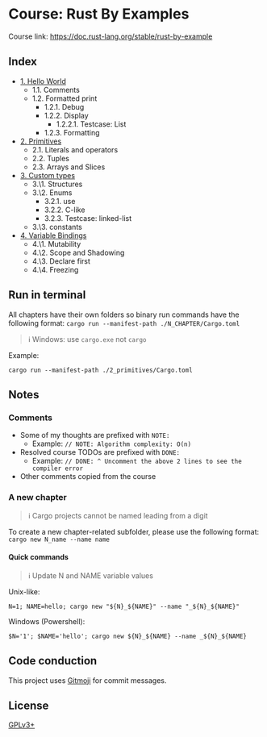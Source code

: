 # Course: Rust By Examples

Course link: https://doc.rust-lang.org/stable/rust-by-example

## Index

- [1. Hello World](1_hello/src/main.rs)
  - 1\.1. Comments
  - 1\.2. Formatted print
    - 1\.2.1. Debug
    - 1\.2.2. Display
      - 1\.2.2.1. Testcase: List
    - 1\.2.3. Formatting
- [2. Primitives](2_primitives/src/main.rs)
  - 2\.1. Literals and operators
  - 2\.2. Tuples
  - 2\.3. Arrays and Slices
- [3. Custom types](3_custom_types/src/main.rs)
  - 3.\1. Structures
  - 3.\2. Enums
    - 3\.2.1. use
    - 3\.2.2. C-like
    - 3\.2.3. Testcase: linked-list
  - 3.\3. constants
- [4. Variable Bindings](4_variable_bindings/src/main.rs)
  - 4.\1. Mutability
  - 4.\2. Scope and Shadowing
  - 4.\3. Declare first
  - 4.\4. Freezing

## Run in terminal

All chapters have their own folders so binary run commands have the following format: `cargo run --manifest-path ./N_CHAPTER/Cargo.toml`

> ℹ️ Windows: use `cargo.exe` not `cargo`

Example:

```shell
cargo run --manifest-path ./2_primitives/Cargo.toml
```

## Notes

### Comments

- Some of my thoughts are prefixed with `NOTE:`
  - Example: `// NOTE: Algorithm complexity: O(n)`
- Resolved course TODOs are prefixed with `DONE:`
  - Example: `// DONE: ^ Uncomment the above 2 lines to see the compiler error`
- Other comments copied from the course
                                        
### A new chapter

> ℹ️ Cargo projects cannot be named leading from a digit

To create a new chapter-related subfolder, please use the following format: `cargo new N_name --name name` 

#### Quick commands

> ℹ️ Update N and NAME variable values

Unix-like:
```shell
N=1; NAME=hello; cargo new "${N}_${NAME}" --name "_${N}_${NAME}"
```

Windows (Powershell):
```shell
$N='1'; $NAME='hello'; cargo new ${N}_${NAME} --name _${N}_${NAME}
```

## Code conduction

This project uses [Gitmoji](https://gitmoji.carloscuesta.me) for commit messages.

## License

[GPLv3+](LICENSE)
